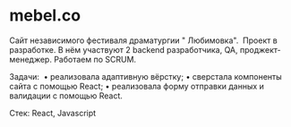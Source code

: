 # mebel.co
Сайт независимого фестиваля драматургии " Любимовка".  Проект в разработке. В нём участвуют 2 backend разработчика, QA, проджект-менеджер. Работаем по SCRUM.

Задачи: 
• реализовала адаптивную вёрстку;
• сверстала компоненты сайта с помощью React;
• реализовала форму отправки данных и  валидации с помощью React.

Стек: React, Javascript
